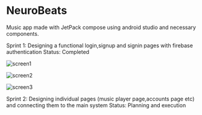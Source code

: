 # NeuroBeats
Music app made with JetPack compose
using android studio and necessary components.

Sprint 1:
Designing a functional login,signup and signin pages with firebase authentication
Status: Completed

![screen1](https://github.com/jitu002/NeuroBeats/assets/104663159/744cd5fa-79a1-4c05-94fc-afce0d2af06a)


![screen2](https://github.com/jitu002/NeuroBeats/assets/104663159/521828a9-03a8-4f35-ad44-509cb1708ac6)


![screen3](https://github.com/jitu002/NeuroBeats/assets/104663159/d4f2ea08-9749-4d61-88f3-403f5f6829b8)


Sprint 2:
Designing individual pages (music player page,accounts page etc) and connecting them to the main system
Status: Planning and execution
